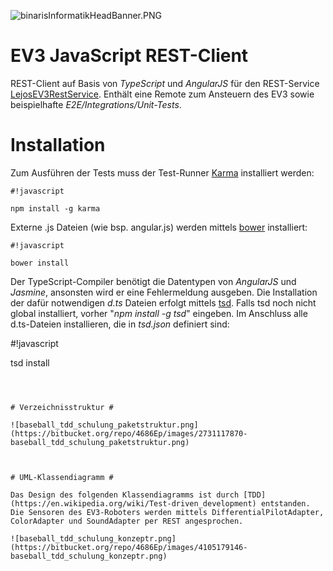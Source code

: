 ![binarisInformatikHeadBanner.PNG](https://bitbucket.org/repo/4686Ep/images/4038916651-binarisInformatikHeadBanner.PNG)

# EV3 JavaScript REST-Client #

REST-Client auf Basis von *TypeScript* und *AngularJS* für den REST-Service [LejosEV3RestService](https://bitbucket.org/Cappin79/lejosev3restservice). Enthält eine Remote zum Ansteuern des EV3 sowie beispielhafte *E2E/Integrations/Unit-Tests*.


# Installation #

Zum Ausführen der Tests muss der Test-Runner [Karma](https://karma-runner.github.io/0.13/index.html) installiert werden:

```
#!javascript

npm install -g karma
```


Externe .js Dateien (wie bsp. angular.js) werden mittels [bower](http://bower.io/) installiert:

```
#!javascript

bower install
```


Der TypeScript-Compiler benötigt die Datentypen von *AngularJS* und *Jasmine*, ansonsten wird er eine Fehlermeldung ausgeben. Die Installation der dafür notwendigen *d.ts* Dateien erfolgt mittels [tsd](http://definitelytyped.org/tsd/).
Falls tsd noch nicht global installiert, vorher "*npm install -g tsd*" eingeben. Im Anschluss alle d.ts-Dateien installieren, die in *tsd.json* definiert sind: 

#!javascript


tsd install
```



# Verzeichnisstruktur #

![baseball_tdd_schulung_paketstruktur.png](https://bitbucket.org/repo/4686Ep/images/2731117870-baseball_tdd_schulung_paketstruktur.png)



# UML-Klassendiagramm #

Das Design des folgenden Klassendiagramms ist durch [TDD](https://en.wikipedia.org/wiki/Test-driven_development) entstanden. Die Sensoren des EV3-Roboters werden mittels DifferentialPilotAdapter, ColorAdapter und SoundAdapter per REST angesprochen. 

![baseball_tdd_schulung_konzeptr.png](https://bitbucket.org/repo/4686Ep/images/4105179146-baseball_tdd_schulung_konzeptr.png)